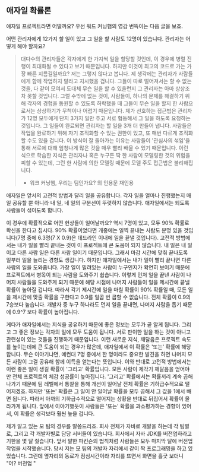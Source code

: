 ## 애자일 확률론
애자일 프로젝트라면 어떨까요? 우선 워드 커닝햄의 영감 번뜩이는 다음 글을 보죠.

어떤 관리자에게 12가지 할 일이 있고 그 일을 할 사람도 12명이 있습니다. 관리자는 어떻게 해야 할까요?

> 대다수의 관리자들은 각자에게 한 가지씩 일을 할당할 것인데, 이 경우에 병렬 진행이 최대화될 수 있다고 보기 때문입니다. 하지만 이것이 최고의 코드로 가는 가장 빠른 지름길일까요? 저는 그렇지 않다고 봅니다. 제 생각에는 관리자가 사람들에게 함께 작업하지 말라고 지시했을 겁니다. 그들이 따로 떨어져서는 할 수 없는 것을, 다 같이 모여서 도대체 무슨 일을 할 수 있을런지 그 관리자는 아마 상상조차 못할 것입니다. 그럴 수밖에 없는 것이, 사람들이, 하나의 문제를 해결하기 위해 각자의 경험을 동원할 수 있도록 허락했을 때 그들이 무슨 일을 할지 한 사람으로서는 상상하기가 무척이나 어렵기 때문입니다.
> 제가 선호하는 접근법은 관리자가 12명 모두에게 단지 3가지 일만 주고 서로 협동해서 그 일을 하도록 요청하는 것입니다. 그 일들이 완료되면 관리자는 할 일을 3개 더 만들어 냅니다. 사람들은 작업을 완료하기 위해 자기 조직화할 수 있는 권한이 있고, 또 매번 다르게 조직화할 수도 있을 겁니다. 이 방식이 잘 돌아가는 이유는 사람들이 '관심사의 섞임'을 통해 서로에 대해 엄청나게 많은 것을 매우 빨리 배울 수 있기 때문입니다. 이런 식으로 학습한 지식은 관리자나 혹은 누구든 딱 한 사람이 모델링한 것의 위험을 피할 수 있는데, 그런 한 사람에 의한 모델링 때문에 모델 주도 접근법은 불리해집니다. 
> - 워크 커닝햄, 우리는 팀인가요? 의 인용문 재인용

애자일은 앞서의 고전적 방법과 달리 일을 공유합니다. 각자 일을 얼마나 진행했는지 매일 공유할 뿐 아니라 내 일, 네 일의 구분선이 뚜렷하지 않습니다. 애자일에서는 되도록 사람들이 섞이도록 합니다.

이 경우에 확률적으로 어떤 현상들이 일어날까요? 역시 7명이 있고, 모두 90% 확률로 확신을 한다고 칩시다. 90% 확률이었다면 개중에는 일찍 끝내는 사람도 분명 있을 것입니다(7명 중에 6.3명(7 X 0.9)은 데드라인 이내에 일을 끝낼 것입니다). 고전적 방법에서는 내가 일을 빨리 끝내는 것이 이 프로젝트에 큰 도움이 되지 않습니다. 내 일은 내 일이고 다른 사람 일은 다른 사람 일이기 때문입니다. 그래서 마감 시간에 맞춰 끝나도록 일부러 일을 늘리는 경향도 생깁니다. 하지만 애자일에서는 내가 일이 빨리 끝나면 다른 사람의 일을 도와줍니다. 가장 일이 밀려있는 사람이 누구인지가 확연히 보이기 때문에 프로젝트에서 병목이 되는 사람을 도와주기 쉽습니다. 이렇게 먼저 일을 끝낸 사람이 나머지 사람들을 도와주게 되기 때문에 해당 시점에 나머지 사람들이 일을 제시간에 끝낼 확률이 높아질 겁니다. 따라서 각기 제시간에 일을 마칠 확률이 90% 확률일 때, 모든 일을 제시간에 맞출 확률을 구한다고 0.9를 일곱 번 곱할 수 없습니다. 전체 확률이 0.9의 7승보다 높습니다. 개발자 중 누구 하나라도 먼저 일을 끝내면, 나머지 사람을 돕기 때문에 0.9^7 보다 확률이 높아집니다.

게다가 애자일에서는 지식을 공유하기 때문에 좋은 정보는 모두가 곧 알게 됩니다. 그리고 그 좋은 정보는 각자의 일에 모두 도움이 됩니다. 서로 판이한 일을 하는 것이 아니고 관련성이 있는 것들을 진행하기 때문입니다. 이런 새로운 지식, 깨달음은 프로젝트 속도를 높이는데에 큰 도움이 되는 경우가 많은데, 애자일에서 이 확률은 '또는' 확률에 해당합니다. 무슨 이야기냐면, 예컨대 7명 중에서 한 명이라도 중요한 발견을 하면 나머지 모든 사람이 그걸 공유해 함께 이득을 얻는다는 뜻입니다. 이와 반대로 고전적 방법에서는 이런 좋은 일이 생길 확률이 '그리고' 확률입니다. 모든 사람이 제각기 깨달음을 얻어야만 전체 프로젝트의 체감 성공률이 높아집니다. '그리고' 확률에서는 확률끼리 계속 곱해나가기 때문에 팀 레벨에서 통찰을 통해 개선이 일어날 전체 확률은 기하급수적으로 떨어지겠죠. 하지만 '또는' 확률은 그 일이 안 일어날 확률을 모두 곱해서 그 값을 1에서 빼면 됩니다. 따라서 아까의 기하급수적으로 떨어지는 상황을 반대로 뒤집어서 확률이 올라가게 됩니다. 앞에서 이야기했듯이 사람들은 '또는' 확률을 과소평가하는 경향이 있어서, 이 확률은 생각보다 훨씬 높을 겁니다.

제가 알고 있는 모 팀의 경우를 말씀드리죠. 회사 전체가 자바로 개발을 하는데 각 팀별로, 그리고 각 개발자별로 담당 서버들이 있습니다. 회사에서 자바 JDK를 버전업하라고 기한을 몇 달 줬습니다. 앞서 말한 파킨슨의 법칙처럼 사람들은 모두 마지막 달에 버전업 작업을 시작했습니다. 당시 저는 모 팀의 개발자 자리에서 같이 짝 프로그래밍을 하고 있었습니다. 그런데 옆자리의 동료가 점심시간이라 자리를 뜨면서 화면을 흘긋 보더니 "어? 버전업  "